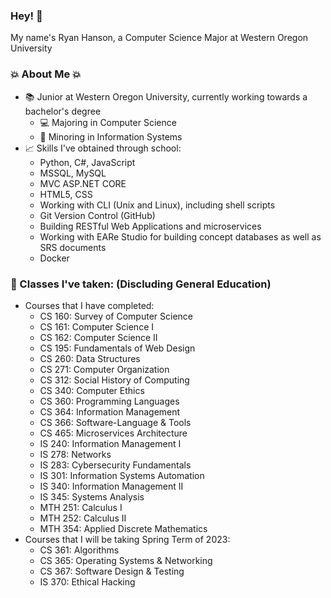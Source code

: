 ### Hey! 👋

<!--
**RyanxHanson/RyanxHanson** is a ✨ _special_ ✨ repository because its `README.md` (this file) appears on your GitHub profile.

Here are some ideas to get you started:

- 🔭 I’m currently working on ...
- 🌱 I’m currently learning ...
- 👯 I’m looking to collaborate on ...
- 🤔 I’m looking for help with ...
- 💬 Ask me about ...
- 📫 How to reach me: ...
- 😄 Pronouns: ...
- ⚡ Fun fact: ...
-->

My name's Ryan Hanson, a Computer Science Major at Western Oregon University
### 💥 About Me 💥
- 📚 Junior at Western Oregon University, currently working towards a bachelor's degree
    - 💻 Majoring in Computer Science
    - 💾 Minoring in Information Systems
- 📈 Skills I've obtained through school:
    - Python, C#, JavaScript
    - MSSQL, MySQL
    - MVC ASP.NET CORE
    - HTML5, CSS
    - Working with CLI (Unix and Linux), including shell scripts
    - Git Version Control (GitHub)
    - Building RESTful Web Applications and microservices
    - Working with EARe Studio for building concept databases as well as SRS documents
    - Docker 
### 📝 Classes I've taken: (Discluding General Education)
- Courses that I have completed:
    - CS 160: Survey of Computer Science
    - CS 161: Computer Science I
    - CS 162: Computer Science II
    - CS 195: Fundamentals of Web Design
    - CS 260: Data Structures
    - CS 271: Computer Organization
    - CS 312: Social History of Computing
    - CS 340: Computer Ethics
    - CS 360: Programming Languages
    - CS 364: Information Management
    - CS 366: Software-Language & Tools
    - CS 465: Microservices Architecture
    - IS 240: Information Management I
    - IS 278: Networks
    - IS 283: Cybersecurity Fundamentals
    - IS 301: Information Systems Automation
    - IS 340: Information Management II
    - IS 345: Systems Analysis
    - MTH 251: Calculus I
    - MTH 252: Calculus II
    - MTH 354: Applied Discrete Mathematics
- Courses that I will be taking Spring Term of 2023:
    - CS 361: Algorithms
    - CS 365: Operating Systems & Networking
    - CS 367: Software Design & Testing
    - IS 370: Ethical Hacking